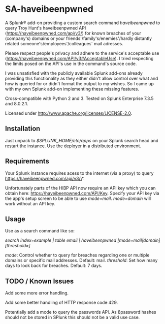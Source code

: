 # SA-haveibeenpwned

A Splunk® add-on providing a custom search command _haveibeenpwned_ to query Troy Hunt's haveibeenpwned API (https://haveibeenpwned.com/api/v3/) for known breaches of your (company's) domains or your friends'/family's/enemies'/hardly distantly related someone's/employees'/colleagues' mail adresses.

Please respect people's privacy and adhere to the service's acceptable use (https://haveibeenpwned.com/API/v3#AcceptableUse). I tried respecting the limits posed on the API's use in the command's source code.

I was unsatisfied with the publicly available Splunk add-ons already providing this functionality as they either didn't allow control over what and how is queried for or didn't format the output to my wishes. So I came up with my own Splunk add-on implementing these missing features.

Cross-compatible with Python 2 and 3. Tested on Splunk Enterprise 7.3.5 and 8.0.2.1.

Licensed under http://www.apache.org/licenses/LICENSE-2.0.

## Installation

Just unpack to _$SPLUNK_HOME/etc/apps_ on your Splunk search head and restart the instance. Use the deployer in a distributed environment.

## Requirements

Your Splunk instance requires acess to the internet (via a proxy) to query https://haveibeenpwned.com/api/v3/\*.

Unfortunately parts of the HIBP API now require an API key which you can obtain here: https://haveibeenpwned.com/API/Key. Specify your API key via the app's setup screen to be able to use _mode=mail_. _mode=domain_ will work without an API key.

## Usage

Use as a search command like so:

_search index=example | table email | haveibeenpwned [mode=mail|domain] [threshold=<days>] <field-list>_

_mode_: Control whether to query for breaches regarding one or multiple domains or specific mail addresses. Default: mail.
_threshold_: Set how many days to look back for breaches. Default: 7 days.

## TODO / Known Issues

Add some more error handling.

Add some better handling of HTTP response code 429.

Potentially add a mode to query the passwords API. As ßpassword hashes should not be stored in SPlunk this should not be a valid use case.

